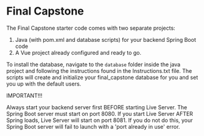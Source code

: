# Final Capstone

The Final Capstone starter code comes with two separate projects:

1. Java (with pom.xml and database scripts) for your backend Spring Boot code
2. A Vue project already configured and ready to go.

To install the database, navigate to the `database` folder inside the java project and following the instructions found in the Instructions.txt file. The scripts will create and initialize your final_capstone database for you and set you up with the default users.


IMPORTANT!!!

Always start your backend server first BEFORE starting Live Server. The Spring Boot server must start on port 8080. If you start Live Server AFTER Spring loads, Live Server will start on port 8081.   If you do not do this, your Spring Boot server will fail to launch with a 'port already in use' error.